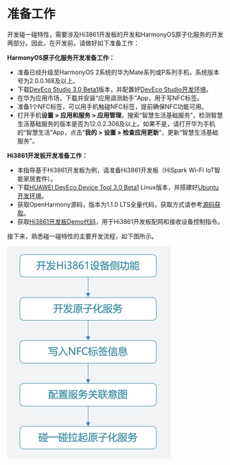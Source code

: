 # 准备工作<a name="ZH-CN_TOPIC_0000001213554677"></a>

开发碰一碰特性，需要涉及Hi3861开发板的开发和HarmonyOS原子化服务的开发两部分。因此，在开发前，请做好如下准备工作：

**HarmonyOS原子化服务开发准备工作：**

-   准备已经升级至HarmonyOS 2系统的华为Mate系列或P系列手机，系统版本号为2.0.0.168及以上。
-   下载[DevEco Studio 3.0 Beta1](https://developer.harmonyos.com/cn/develop/deveco-studio#download_beta)版本，并配置好[DevEco Studio开发环境](https://developer.harmonyos.com/cn/docs/documentation/doc-guides/installation_process-0000001071425528)。
-   在华为应用市场，下载并安装“应用调测助手”App，用于写NFC标签。
-   准备1个NFC标签，可以用手机触碰NFC标签，提前确保NFC功能可用。
-   打开手机**设置 \> 应用和服务 \> 应用管理**，搜索“智慧生活基础服务”，检测智慧生活基础服务的版本是否为12.0.2.306及以上。如果不是，请打开华为手机的“智慧生活”App，点击“**我的 \> 设置 \> 检查应用更新**”，更新“智慧生活基础服务”。

**Hi3861开发板开发准备工作：**

-   本指导基于Hi3861开发板为例，请准备Hi3861开发板（HiSpark Wi-Fi IoT智能家居套件）。
-   下载[HUAWEI DevEco Device Tool 3.0 Beta1](https://device.harmonyos.com/cn/ide#download_beta)  Linux版本，并搭建好[Ubuntu开发环境](https://device.harmonyos.com/cn/docs/documentation/guide/install_ubuntu-0000001072959308)。
-   获取OpenHarmony源码，版本为1.1.0 LTS全量代码，获取方式请参考[源码获取](https://gitee.com/openharmony/docs/blob/master/zh-cn/release-notes/OpenHarmony-1-1-0-LTS.md)。
-   获取[Hi3861开发板Demo代码](https://gitee.com/openharmony-sig/knowledge_demo_smart_home/tree/master/dev/team_x/demo_winder)，用于Hi3861开发板配网和接收设备控制指令。

接下来，熟悉碰一碰特性的主要开发流程，如下图所示。

![](figures/onehop-develop-procedure.png)

